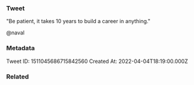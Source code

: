 ### Tweet
"Be patient, it takes 10 years to build a career in anything."

@naval

### Metadata
Tweet ID: 1511045686715842560
Created At: 2022-04-04T18:19:00.000Z

### Related

